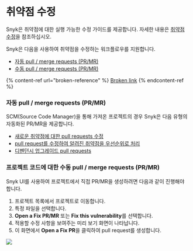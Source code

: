 # 취약점 수정

Snyk은 취약점에 대한 실행 가능한 수정 가이드를 제공합니다. 자세한 내용은 [취약점 수정](broken-reference)을 참조하십시오.

Snyk은 다음을 사용하여 취약점을 수정하는 워크플로우를 지원합니다.

* [자동 pull / merge requests (PR/MR)](fixing-vulnerabilities.md#pull-merge-requests-pr-mr)
* [수동 pull / merge requests (PR/MR)](fixing-vulnerabilities.md#pull-merge-requests)

{% content-ref url="broken-reference" %}
[Broken link](broken-reference)
{% endcontent-ref %}

### 자동 **pull / merge requests** (PR/MR)

SCM(Source Code Manager)을 통해 가져온 프로젝트의 경우 Snyk은 다음 유형의 자동화된 PR/MR을 제공합니다.

* [새로운 취약점에 대한 pull requests 수정](fix-pull-requests-for-new-vulnerabilities.md)
* [pull request를 수정하여 알려진 취약점을 우선순위로 처리](fix-pull-requests-for-known-vulnerabilities-backlog.md)
* [디펜던시 업그레이드 pull requests](../dependency-management/upgrading-dependencies-with-automatic-prs.md)

### 프로젝트 코드에 대한 수동 pull / merge requests (PR/MR)

Snyk UI를 사용하여 프로젝트에서 직접 PR/MR을 생성하려면 다음과 같이 진행해야 합니다.

1. 프로젝트 목록에서 프로젝트로 이동합니다.
2. 특정 파일을 선택합니다.
3. **Open a Fix PR/MR** 또는 **Fix this vulnerability**를 선택합니다.
4. 적용할 수정 사항을 보여주는 미리 보기 화면이 나타납니다.
5. 이 화면에서 **Open a Fix PR**을 클릭하여 pull request를 생성합니다.

![](../../../.gitbook/assets/image18.png)
